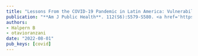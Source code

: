 ```yaml
---
title: "Lessons From the COVID-19 Pandemic in Latin America: Vulnerability Leading to More Vulnerability"
publication: "**Am J Public Health**. 112(S6):S579-S580. <a href='https://doi.org/10.2105/ajph.2022.306812' target='_blank' rel='noopener noreferrer'>10.2105/ajph.2022.306812</a>"
authors:
- Halpern B
- otavioranzani
date: "2022-08-01"
pub_keys: [covid]
---
```

